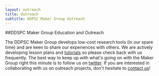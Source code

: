 ```yaml
---
layout: outreach
title: Outreach
subtitle: DDPSC Maker Group Outreach
---
```


##DDSPC Maker Group Education and Outreach

The DDPSC Maker Group develops low-cost research tools (in our spare time) and are keen to share our
experiences with others. We are actively developing lesson plans and [tutorials](http://maker.danforthcenter.org/pages/tutorials/)
so please check back with us frequently. The best way to keep up with what's going on with the Maker Group right this minute is to follow us on
[twitter](https://twitter.com/ddpscmaker). If you are interested in collaborating with us on outreach projects, don't hesitate to [contact us](http://maker.danforthcenter.org/pages/contact.html)!